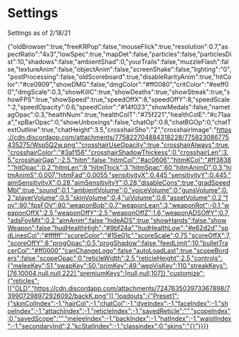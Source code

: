 # Settings
Settings as of 2/18/21

{"oldBrowser":true,"freeKRPop":false,"mouseFlick":true,"resolution":0.7,"aspectRatio":"4x3","lowSpec":true,"mapDet":false,"particles":false,"particlesDist":10,"shadows":false,"ambientShad":0,"yourTrails":false,"muzzleFlash":false,"textureAnim":false,"objectAnim":false,"screenShake":false,"lighting":"0","postProcessing":false,"oldScoreboard":true,"disableRarityAnim":true,"hitColor":"#ce0909","showDMG":false,"dmgColor":"#ff0080","critColor":"#eeff00","dmgScale":0.3,"showKillC":true,"showDeaths":true,"showStreak":true,"showFPS":true,"showSpeed":true,"speedOffX":8,"speedOffY":8,"speedScale":2,"speedOpacity":0.6,"speedColor":"#14f023","showMedals":false,"nametagOpac":0.3,"healthNum":true,"healthColT":"#75f221","healthColE":"#c71aaa","xpBarOpac":0,"showUnboxings":false,"chatOp":0.8,"chatBGOp":0,"chatTextOutline":true,"chatHeight":3.5,"crosshairSho":"2","crosshairImage":"https://cdn.discordapp.com/attachments/775822704884318228/775823086775435275/Wsp5Q2w.png","crosshairUseOpacity":true,"crosshairAlways":true,"crosshairColor":"#3af156","crosshairShadowThickess":0,"crosshairLen":3.5,"crosshairGap":-2.5,"hitm":false,"hitmCol":"#ac0606","hitmKCol":"#ff3838","hitOpac":0.2,"hitmLen":9,"hitmThick":3,"hitmSpac":60,"hitmAnimD":0.3,"hitmAnimS":0.007,"hitmFad":0.0055,"sensitivityX":0.445,"sensitivityY":0.445,"aimSensitivityX":0.28,"aimSensitivityY":0.28,"disableCons":true,"gradSpeedMbl":true,"sound":0.1,"ambientVolume":0,"voiceVolume":0,"gunsVolume":0.2,"playerVolume":0.5,"skinVolume":0.4,"uiVolume":0.6,"assetVolume":0.2,"fov":90,"fpsFOV":80,"weaponBob":0.7,"weaponLean":3,"weaponRot":-0.1,"weaponOffX":2.5,"weaponOffY":2.5,"weaponOffZ":1.6,"weaponADSOffY":0.7,"adsFovMlt":0.2,"aimAnim":false,"hideADS":true,"showHands":false,"showWeapon":false,"hudHealthHigh":"#9bf24a","hudHealthLow":"#e62d2d","spdLinesCol":"#ffffff","scoreColor":"#15e01c","scoreScale":0.75,"scoreOffX":7,"scoreOffY":8,"progOpac":0.5,"progShadow":false,"feedLimit":10,"bulletTracerCol":"#ff0000","canChangeLogo":false,"autoLoadLast":true,"scopeBorders":false,"scopeOpac":0,"reticleWidth":2.5,"reticleHeight":2.5,"controls":{"meleeKey":51,"swapKey":50,"primKey":49,"wepVisKey":110,"streakKeys":[76,10004,null,null,222],"premiumKeys":[null,null,107]},"customize":{"reticles":[["OLD","https://cdn.discordapp.com/attachments/724763503973367898/739907298972926092/backK.png"]],"loadouts":{"Preset1":{"skinColIndex":-1,"hairCol":-1,"chatCol":-1,"dyeIndex":-1,"faceIndex":-1,"shoeIndex":-1,"attachIndex":-1,"reticleIndex":-1,"savedReticle":"","scopeIndex":0,"savedScope":"","meleeIndex":-1,"backIndex":-1,"hatIndex":-1,"waistIndex":-1,"secondaryInd":2,"kcStatIndex":-1,"classindex":0,"skins":"{}"}}}}
